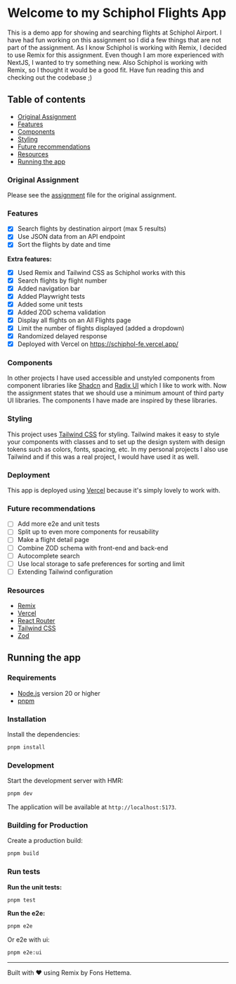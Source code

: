 # Welcome to my Schiphol Flights App

This is a demo app for showing and searching flights at Schiphol Airport. I have had fun working on this assignment so I did a few things that are not part of the assignment. As I know Schiphol is working with Remix, I decided to use Remix for this assignment. Even though I am more experienced with NextJS, I wanted to try something new. Also Schiphol is working with Remix, so I thought it would be a good fit. Have fun reading this and checking out the codebase ;)

## Table of contents

- [Original Assignment](#original-assignment)
- [Features](#features)
- [Components](#components)
- [Styling](#styling)
- [Future recommendations](#future-recommendations)
- [Resources](#resources)
- [Running the app](#running-the-app)

### Original Assignment

Please see the [assignment](app/docs/assignment.md) file for the original assignment.

### Features

- [x] Search flights by destination airport (max 5 results)
- [x] Use JSON data from an API endpoint
- [x] Sort the flights by date and time

**Extra features:**

- [x] Used Remix and Tailwind CSS as Schiphol works with this
- [x] Search flights by flight number
- [x] Added navigation bar
- [x] Added Playwright tests
- [x] Added some unit tests
- [x] Added ZOD schema validation
- [x] Display all flights on an All Flights page
- [x] Limit the number of flights displayed (added a dropdown)
- [x] Randomized delayed response
- [x] Deployed with Vercel on https://schiphol-fe.vercel.app/

### Components

In other projects I have used accessible and unstyled components from component libraries like [Shadcn](https://ui.shadcn.com/) and [Radix UI](https://www.radix-ui.com/primitives) which I like to work with. Now the assignment states that we should use a minimum amount of third party UI libraries. The components I have made are inspired by these libraries.

### Styling

This project uses [Tailwind CSS](https://tailwindcss.com/) for styling. Tailwind makes it easy to style your components with classes and to set up the design system with design tokens such as colors, fonts, spacing, etc. In my personal projects I also use Tailwind and if this was a real project, I would have used it as well.

### Deployment

This app is deployed using [Vercel](https://vercel.com/) because it's simply lovely to work with.

### Future recommendations

- [ ] Add more e2e and unit tests
- [ ] Split up to even more components for reusability
- [ ] Make a flight detail page
- [ ] Combine ZOD schema with front-end and back-end
- [ ] Autocomplete search
- [ ] Use local storage to safe preferences for sorting and limit
- [ ] Extending Tailwind configuration

### Resources

- [Remix](https://remix.run/)
- [Vercel](https://vercel.com/)
- [React Router](https://reactrouter.com/)
- [Tailwind CSS](https://tailwindcss.com/)
- [Zod](https://zod.dev/)

## Running the app

### Requirements

- [Node.js](https://nodejs.org/) version 20 or higher
- [pnpm](https://pnpm.io/)

### Installation

Install the dependencies:

```bash
pnpm install
```

### Development

Start the development server with HMR:

```bash
pnpm dev
```

The application will be available at `http://localhost:5173`.

### Building for Production

Create a production build:

```bash
pnpm build
```

### Run tests

**Run the unit tests:**

```bash
pnpm test
```

**Run the e2e:**

```bash
pnpm e2e
```

Or e2e with ui:

```bash
pnpm e2e:ui
```

---

Built with ❤️ using Remix by Fons Hettema.
